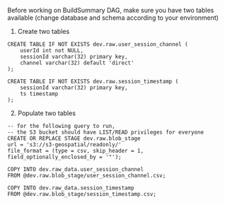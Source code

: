 Before working on BuildSummary DAG, make sure you have two tables available (change database and schema according to your environment)

1. Create two tables
```
CREATE TABLE IF NOT EXISTS dev.raw.user_session_channel (
    userId int not NULL,
    sessionId varchar(32) primary key,
    channel varchar(32) default 'direct'  
);

CREATE TABLE IF NOT EXISTS dev.raw.session_timestamp (
    sessionId varchar(32) primary key,
    ts timestamp  
);
```

2. Populate two tables
```
-- for the following query to run, 
-- the S3 bucket should have LIST/READ privileges for everyone
CREATE OR REPLACE STAGE dev.raw.blob_stage
url = 's3://s3-geospatial/readonly/'
file_format = (type = csv, skip_header = 1, field_optionally_enclosed_by = '"');

COPY INTO dev.raw_data.user_session_channel
FROM @dev.raw.blob_stage/user_session_channel.csv;

COPY INTO dev.raw_data.session_timestamp
FROM @dev.raw.blob_stage/session_timestamp.csv;
```
